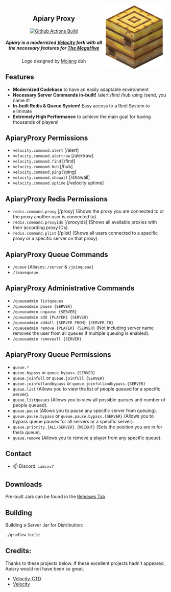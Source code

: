 <img src="apiary.png" alt="Apiary Logo" align="right" width="200">
<div align="center">

## Apiary Proxy

[![Github Actions Build](https://img.shields.io/badge/BUILD-PASSING-green)](https://github.com/ssquadteam/ApiaryProxy/releases)

<h5>Apiary is a modernized <a href="https://papermc.io/software/velocity">Velocity</a> fork with all the necessary features for <a href="https://discord.gg/themegahive">The MegaHive</a></h5>
<h8>Logo designed by <a href="https://minecraft.net/">Mojang</a> duh</h8>
</div>

## Features
- **Modernized Codebase** to have an easily adaptable environment
 - **Necessary Server Commands in-built!** /alert /find /hub /ping /send, you name it!
 - **In-built Redis & Queue System!** Easy access to a Redi System to eliminate 
 - **Extremely High Performance** to achieve the main goal for having thousands of players!


## ApiaryProxy Permissions
* `velocity.command.alert` [/alert]
* `velocity.command.alertraw` [/alertraw]
* `velocity.command.find` [/find]
* `velocity.command.hub` [/hub]
* `velocity.command.ping` [/ping]
* `velocity.command.showall` [/showall]
* `velocity.command.uptime` [/velocity uptime]

## ApiaryProxy Redis Permissions
* `redis.command.proxy` [/proxy] (Shows the proxy you are connected to
  or the proxy another user is connected to).
* `redis.command.proxyids` [/proxyids] (Shows all available proxies
  with their according proxy IDs).
* `redis.command.plist` [/plist] (Shows all users connected
  to a specific proxy or a specific server on that proxy).

## ApiaryProxy Queue Commands
* `/queue` [Aliases: `/server` & `/joinqueue`]
* `/leavequeue`

## ApiaryProxy Administrative Commands
* `/queueadmin listqueues`
* `/queueadmin pause {SERVER}`
* `/queueadmin unpause {SERVER}`
* `/queueadmin add {PLAYER} {SERVER}`
* `/queueadmin addall {SERVER_FROM} {SERVER_TO}`
* `/queueadmin remove {PLAYER} {SERVER}` (Not including server name
  removes the user from all queues if multiple queuing is enabled).
* `/queueadmin removeall {SERVER}`

## ApiaryProxy Queue Permissions
* `queue.*`
* `queue.bypass` or `queue.bypass.{SERVER}`
* `queue.joinfull` or `queue.joinfull.{SERVER}`
* `queue.joinfullandbypass` or `queue.joinfullandbypass.{SERVER}`
* `queue.list` (Allows you to view the list of people queued for a specific server).
* `queue.listqueues` (Allows you to view all possible queues and number of people queued).
* `queue.pause` (Allows you to pause any specific server from queuing).
* `queue.pause.bypass` or `queue.pause.bypass.{SERVER}` (Allows you to bypass queue pauses
  for all servers or a specific server).
* `queue.priority.{ALL/SERVER}.{WEIGHT}` (Sets the position you are in for the/a queue).
* `queue.remove` (Allows you to remove a player from any specific queue).

## Contact

- 📫 Discord: `iamcxv7`


## Downloads

Pre-built Jars can be found in the [Releases Tab](https://github.com/ssquadteam/ApiaryProxy/releases)


## Building

Building a Server Jar for Distribution:

```bash
./gradlew build
```

Credits:
-------------
Thanks to these projects below. If these excellent projects hadn't appeared, Apiary would not have been so great.

- [Velocity-CTD](https://github.com/GemstoneGG/Velocity-CTD)
- [Velocity](https://github.com/PaperMC/Velocity)
